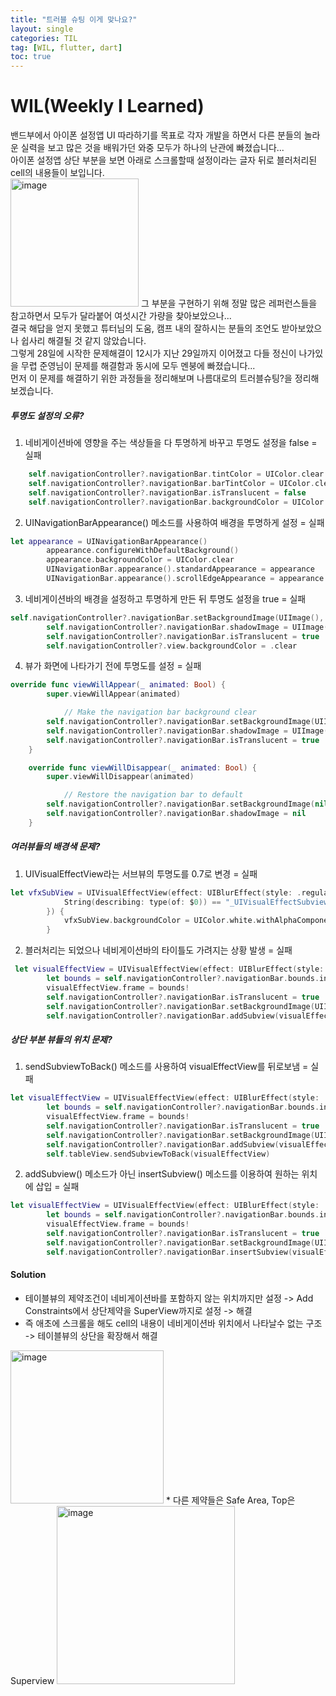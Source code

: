 ```yaml
---
title: "트러블 슈팅 이게 맞나요?"
layout: single
categories: TIL
tag: [WIL, flutter, dart]
toc: true
---
```


# WIL(Weekly I Learned)

밴드부에서 아이폰 설정앱 UI 따라하기를 목표로 각자 개발을 하면서 다른 분들의 놀라운 실력을 보고 많은 것을 배워가던 와중 모두가 하나의 난관에 빠졌습니다... <br>
아이폰 설정앱 상단 부분을 보면 아래로 스크롤할때 설정이라는 글자 뒤로 블러처리된 cell의 내용들이 보입니다. <br>
<img width="205" alt="image" src="https://github.com/pinocchio22/pinocchio22.github.io/assets/61182499/c8d0f4b9-aaa4-48a8-b404-1c440f74e3a3">
그 부분을 구현하기 위해 정말 많은 레퍼런스들을 참고하면서 모두가 달라붙어 여섯시간 가량을 찾아보았으나... <br> 
결국 해답을 얻지 못했고 튜터님의 도움, 캠프 내의 잘하시는 분들의 조언도 받아보았으나 쉽사리 해결될 것 같지 않았습니다. <br>
그렇게 28일에 시작한 문제해결이 12시가 지난 29일까지 이어졌고 다들 정신이 나가있을 무렵 준영님이 문제를 해결함과 동시에 모두 멘붕에 빠졌습니다... <br>
먼저 이 문제를 해결하기 위한 과정들을 정리해보며 나름대로의 트러블슈팅?을 정리해 보겠습니다.

##### 투명도 설정의 오류?
1. 네비게이션바에 영향을 주는 색상들을 다 투명하게 바꾸고 투명도 설정을 false = 실패
```swift
    self.navigationController?.navigationBar.tintColor = UIColor.clear
    self.navigationController?.navigationBar.barTintColor = UIColor.clear
    self.navigationController?.navigationBar.isTranslucent = false
    self.navigationController?.navigationBar.backgroundColor = UIColor.clear
```

2. UINavigationBarAppearance() 메소드를 사용하여 배경을 투명하게 설정 = 실패
```swift
let appearance = UINavigationBarAppearance()
        appearance.configureWithDefaultBackground()
        appearance.backgroundColor = UIColor.clear
        UINavigationBar.appearance().standardAppearance = appearance
        UINavigationBar.appearance().scrollEdgeAppearance = appearance
```

3. 네비게이션바의 배경을 설정하고 투명하게 만든 뒤 투명도 설정을 true = 실패
```swift
self.navigationController?.navigationBar.setBackgroundImage(UIImage(), for: .default)
        self.navigationController?.navigationBar.shadowImage = UIImage()
        self.navigationController?.navigationBar.isTranslucent = true
        self.navigationController?.view.backgroundColor = .clear
```

4. 뷰가 화면에 나타가기 전에 투명도를 설정 = 실패
```swift
override func viewWillAppear(_ animated: Bool) {
        super.viewWillAppear(animated)

            // Make the navigation bar background clear
        self.navigationController?.navigationBar.setBackgroundImage(UIImage(), for: .default)
        self.navigationController?.navigationBar.shadowImage = UIImage()
        self.navigationController?.navigationBar.isTranslucent = true
    }

    override func viewWillDisappear(_ animated: Bool) {
        super.viewWillDisappear(animated)

            // Restore the navigation bar to default
        self.navigationController?.navigationBar.setBackgroundImage(nil, for: .default)
        self.navigationController?.navigationBar.shadowImage = nil
    }
```

##### 여러뷰들의 배경색 문제?
1.  UIVisualEffectView라는 서브뷰의 투명도를 0.7로 변경 = 실패
```swift
let vfxSubView = UIVisualEffectView(effect: UIBlurEffect(style: .regular)).subviews.first(where: {
            String(describing: type(of: $0)) == "_UIVisualEffectSubview"
        }) {
            vfxSubView.backgroundColor = UIColor.white.withAlphaComponent(0.7)
        }
```
2. 블러처리는 되었으나 네비게이션바의 타이틀도 가려지는 상황 발생 = 실패
```swift
 let visualEffectView = UIVisualEffectView(effect: UIBlurEffect(style: .light))
        let bounds = self.navigationController?.navigationBar.bounds.insetBy(dx: 0, dy: 0).offsetBy(dx: 0, dy: 0)
        visualEffectView.frame = bounds!
        self.navigationController?.navigationBar.isTranslucent = true
        self.navigationController?.navigationBar.setBackgroundImage(UIImage(), for: .default)
        self.navigationController?.navigationBar.addSubview(visualEffectView)
```

##### 상단 부분 뷰들의 위치 문제?
1. sendSubviewToBack() 메소드를 사용하여 visualEffectView를 뒤로보냄 = 실패
```swift
let visualEffectView = UIVisualEffectView(effect: UIBlurEffect(style: .light))
        let bounds = self.navigationController?.navigationBar.bounds.insetBy(dx: 0, dy: 0).offsetBy(dx: 0, dy: 0)
        visualEffectView.frame = bounds!
        self.navigationController?.navigationBar.isTranslucent = true
        self.navigationController?.navigationBar.setBackgroundImage(UIImage(), for: .default)
        self.navigationController?.navigationBar.addSubview(visualEffectView)
        self.tableView.sendSubviewToBack(visualEffectView)
```
2. addSubview() 메소드가 아닌 insertSubview() 메소드를 이용하여 원하는 위치에 삽입 = 실패

```swift
let visualEffectView = UIVisualEffectView(effect: UIBlurEffect(style: .light))
        let bounds = self.navigationController?.navigationBar.bounds.insetBy(dx: 0, dy: 0).offsetBy(dx: 0, dy: 0)
        visualEffectView.frame = bounds!
        self.navigationController?.navigationBar.isTranslucent = true
        self.navigationController?.navigationBar.setBackgroundImage(UIImage(), for: .default)
        self.navigationController?.navigationBar.insertSubview(visualEffectView, 0)

```

#### Solution
* 테이블뷰의 제약조건이 네비게이션바를 포함하지 않는 위치까지만 설정 -> Add Constraints에서 상단제약을 SuperView까지로 설정 -> 해결
* 즉 애초에 스크롤을 해도 cell의 내용이 네비게이션바 위치에서 나타날수 없는 구조 -> 테이블뷰의 상단을 확장해서 해결
<img width="245" alt="image" src="https://github.com/pinocchio22/pinocchio22.github.io/assets/61182499/5dbd2f08-f2b8-401b-b1ed-d91cf3e0c079">
* 다른 제약들은 Safe Area, Top은 Superview
<img width="285" alt="image" src="https://github.com/pinocchio22/pinocchio22.github.io/assets/61182499/0367005e-08d9-41a7-be6f-1641b9e4abff">

